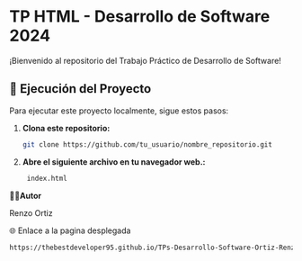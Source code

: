 # TP HTML - Desarrollo de Software 2024

¡Bienvenido al repositorio del Trabajo Práctico de Desarrollo de Software!

## 🚀 Ejecución del Proyecto

Para ejecutar este proyecto localmente, sigue estos pasos:

1. **Clona este repositorio:**

   ```bash
   git clone https://github.com/tu_usuario/nombre_repositorio.git
2. **Abre el siguiente archivo en tu navegador web.:**

   ```bash
    index.html
   
**🧑‍💻Autor**

Renzo Ortiz

🌐 Enlace a la pagina desplegada
```bash
https://thebestdeveloper95.github.io/TPs-Desarrollo-Software-Ortiz-Renzo-2024/
